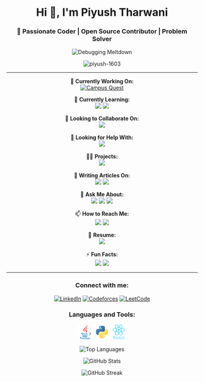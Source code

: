 <h1 align="center">Hi 👋, I'm Piyush Tharwani</h1>
<h3 align="center">🚀 Passionate Coder | Open Source Contributor | Problem Solver</h3>

<p align="center">
  <img src="https://i.pinimg.com/originals/f9/b8/8d/f9b88deeae101d6a8572063bb63c286e.gif" alt="Debugging Meltdown" />
</p>

<p align="center">
  <img src="https://komarev.com/ghpvc/?username=piyush-1603&label=Profile%20views&color=0e75b6&style=flat" alt="piyush-1603" />
</p>

<hr>

<p align="center">
  🔭 <b>Currently Working On:</b><br>
  <a href="https://rishihood-campus-quest.vercel.app/"><img src="https://img.shields.io/badge/Campus%20Quest-FF69B4?style=for-the-badge&logo=appveyor" alt="Campus Quest"></a>
</p>

<p align="center">
  🌱 <b>Currently Learning:</b><br>
  <img src="https://img.shields.io/badge/JavaScript-323330?style=for-the-badge&logo=javascript" /> 
  <!-- <img src="https://img.shields.io/badge/TypeScript-007ACC?style=for-the-badge&logo=typescript" />  -->
  <!-- <img src="https://img.shields.io/badge/Go-00ADD8?style=for-the-badge&logo=go" /> -->
  <img src="https://img.shields.io/badge/React-61DAFB?style=for-the-badge&logo=react" />
  <!-- <img src="https://img.shields.io/badge/Node.js-339933?style=for-the-badge&logo=node.js" /> -->
</p>

<p align="center">
  👯 <b>Looking to Collaborate On:</b><br>
  <img src="https://img.shields.io/badge/Eduverse-6A5ACD?style=for-the-badge&logo=appveyor" />
</p>

<p align="center">
  🤝 <b>Looking for Help With:</b><br>
  <img src="https://img.shields.io/badge/TaskFlow-FF6347?style=for-the-badge&logo=appveyor" />
</p>

<p align="center">
  👨‍💻 <b>Projects:</b><br>
  <a href="https://piyushportfolio.com"><img src="https://img.shields.io/badge/Portfolio-00BFFF?style=for-the-badge&logo=readme" /></a>
</p>

<p align="center">
  📝 <b>Writing Articles On:</b><br>
  <a href="https://dev.to/"><img src="https://img.shields.io/badge/Dev.to-0A0A0A?style=for-the-badge&logo=dev.to" /></a> 
  <a href="https://medium.com/"><img src="https://img.shields.io/badge/Medium-12100E?style=for-the-badge&logo=medium" /></a>
</p>

<p align="center">
  💬 <b>Ask Me About:</b><br>
  <img src="https://img.shields.io/badge/Web_Dev-FF4500?style=for-the-badge&logo=webcomponents" /> 
  <img src="https://img.shields.io/badge/Open_Source-228B22?style=for-the-badge&logo=github" /> 
  <img src="https://img.shields.io/badge/Side_Projects-DAA520?style=for-the-badge&logo=github" />
</p>

<p align="center">
  📫 <b>How to Reach Me:</b><br>
  <a href="mailto:piyush16032006@gmail.com"><img src="https://img.shields.io/badge/Email-D14836?style=for-the-badge&logo=gmail" /></a>
  <a href="https://www.linkedin.com/in/piyushtharwani/"><img src="https://img.shields.io/badge/LinkedIn-0A66C2?style=for-the-badge&logo=linkedin" /></a>
</p>

<p align="center">
  📄 <b>Resume:</b><br>
  <a href="https://piyush-resume.com"><img src="https://img.shields.io/badge/My_Resume-20B2AA?style=for-the-badge&logo=readme" /></a>
</p>

<p align="center">
  ⚡ <b>Fun Facts:</b><br>
  <img src="https://img.shields.io/badge/Dark_Mode-2F4F4F?style=for-the-badge&logo=appveyor" /> 
  <img src="https://img.shields.io/badge/Coffee_Debug-6F4E37?style=for-the-badge&logo=appveyor" />
</p>

<hr>

<h3 align="center">Connect with me:</h3>
<p align="center">
  <a href="https://linkedin.com/in/piyushtharwani" target="_blank"><img src="https://raw.githubusercontent.com/rahuldkjain/github-profile-readme-generator/master/src/images/icons/Social/linked-in-alt.svg" alt="LinkedIn" height="30" width="40" /></a>
  <a href="https://codeforces.com/profile/piyuhs-1603" target="_blank"><img src="https://raw.githubusercontent.com/rahuldkjain/github-profile-readme-generator/master/src/images/icons/Social/codeforces.svg" alt="Codeforces" height="30" width="40" /></a>
  <a href="https://www.leetcode.com/piyush_1603" target="_blank"><img src="https://raw.githubusercontent.com/rahuldkjain/github-profile-readme-generator/master/src/images/icons/Social/leet-code.svg" alt="LeetCode" height="30" width="40" /></a>
</p>

</p>

<h3 align="center">Languages and Tools:</h3>
<p align="center">
  <!-- <a href="https://developer.android.com" target="_blank"><img src="https://raw.githubusercontent.com/devicons/devicon/master/icons/android/android-original-wordmark.svg" alt="android" width="40" height="40"/></a>
  <a href="https://aws.amazon.com" target="_blank"><img src="https://raw.githubusercontent.com/devicons/devicon/master/icons/amazonwebservices/amazonwebservices-original-wordmark.svg" alt="aws" width="40" height="40"/></a> -->
  <!-- <a href="https://www.djangoproject.com/" target="_blank"><img src="https://cdn.worldvectorlogo.com/logos/django.svg" alt="django" width="40" height="40"/></a> -->
  <a href="https://www.java.com" target="_blank"><img src="https://raw.githubusercontent.com/devicons/devicon/master/icons/java/java-original.svg" alt="java" width="40" height="40"/></a>
  <!-- <a href="https://developer.mozilla.org/en-US/docs/Web/JavaScript" target="_blank"><img src="https://raw.githubusercontent.com/devicons/devicon/master/icons/javascript/javascript-original.svg" alt="javascript" width="40" height="40"/></a> -->
  <!-- <a href="https://nodejs.org" target="_blank"><img src="https://raw.githubusercontent.com/devicons/devicon/master/icons/nodejs/nodejs-original-wordmark.svg" alt="nodejs" width="40" height="40"/></a> -->
  <a href="https://www.python.org" target="_blank"><img src="https://raw.githubusercontent.com/devicons/devicon/master/icons/python/python-original.svg" alt="python" width="40" height="40"/></a>
  <a href="https://reactjs.org/" target="_blank"><img src="https://raw.githubusercontent.com/devicons/devicon/master/icons/react/react-original-wordmark.svg" alt="react" width="40" height="40"/></a>
  <!-- <a href="https://spring.io/" target="_blank"><img src="https://www.vectorlogo.zone/logos/springio/springio-icon.svg" alt="spring" width="40" height="40"/></a>
  <a href="https://www.tensorflow.org" target="_blank"><img src="https://www.vectorlogo.zone/logos/tensorflow/tensorflow-icon.svg" alt="tensorflow" width="40" height="40"/></a>
  <a href="https://vuejs.org/" target="_blank"><img src="https://raw.githubusercontent.com/devicons/devicon/master/icons/vuejs/vuejs-original-wordmark.svg" alt="vuejs" width="40" height="40"/></a> -->
</p>

<p align="center">
  <img src="https://github-readme-stats.vercel.app/api/top-langs?username=piyush-1603&show_icons=true&locale=en&layout=compact" alt="Top Languages" />
</p>

<p align="center">
  <img src="https://github-readme-stats.vercel.app/api?username=piyush-1603&show_icons=true&locale=en" alt="GitHub Stats" />
</p>

<p align="center">
  <img src="https://github-readme-streak-stats.herokuapp.com/?user=piyush-1603&" alt="GitHub Streak" />
</p>
